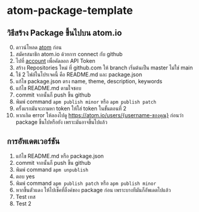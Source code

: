# atom-package-template

## วิธีสร้าง Package ขึ้นไปบน atom.io

0. ดาวน์โหลด [atom](https://atom.io) ก่อน 
1. สมัครสมาชิก atom.io ด้วยการ connect กับ github
2. ไปที่ [account](https://atom.io/account) เพื่อคัดลอก API Token
3. สร้าง Repositories ใหม่ ที่ github.com ให้ branch เริ่มต้นเป็น master ไม่ใช่ main
4. ใช้ 2 ไฟล์ในโปรเจคนี้ คือ README.md และ package.json
5. แก้ไข package.json ตรง name, theme, description, keywords
6. แก้ไข README.md ตามใจชอบ
7. commit จากนั้นก็ push ขึ้น github
8. พิมพ์ command `apm publish minor` หรือ `apm publish patch`
9. ครั้งแรกมันจะถามหา token ให้ใส่ token ในขั้นตอนที่ 2
10. หากเกิด error ให้ลองไปดู https://atom.io/users/{username-ของคุณ}  ก่อนว่า package ขึ้นไปหรือยัง เพราะมันอาจขึ้นไปแล้ว

## การอัพเดตเวอร์ชัน
1. แก้ไข README.md หรือ package.json
2. commit จากนั้นก็ push ขึ้น github
3. พิมพ์ command `apm unpublish`
4. ตอบ yes
5. พิมพ์ command `apm publish patch` หรือ `apm publish minor`
6. หากขึ้นตัวแดง ให้ไปเช็คที่ลิ้งค์ของ package ก่อน เพราะบางทีมันก็อัพเดตไปแล้ว
7. Test เทส
8. Test 2